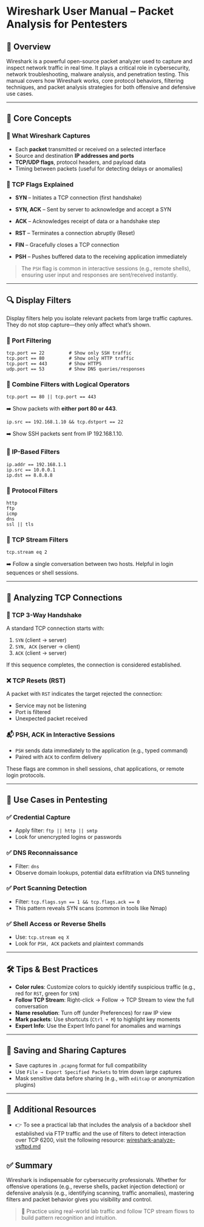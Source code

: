 # Wireshark User Manual – Packet Analysis for Pentesters

## 📘 Overview

Wireshark is a powerful open-source packet analyzer used to capture and inspect network traffic in real time. It plays a critical role in cybersecurity, network troubleshooting, malware analysis, and penetration testing. This manual covers how Wireshark works, core protocol behaviors, filtering techniques, and packet analysis strategies for both offensive and defensive use cases.

---

## 🧠 Core Concepts

### 🔹 What Wireshark Captures

- Each **packet** transmitted or received on a selected interface
- Source and destination **IP addresses and ports**
- **TCP/UDP flags**, protocol headers, and payload data
- Timing between packets (useful for detecting delays or anomalies)

### 🔹 TCP Flags Explained

- **SYN** – Initiates a TCP connection (first handshake)
- **SYN, ACK** – Sent by server to acknowledge and accept a SYN
- **ACK** – Acknowledges receipt of data or a handshake step


- **RST** – Terminates a connection abruptly (Reset)
- **FIN** – Gracefully closes a TCP connection
- **PSH** – Pushes buffered data to the receiving application immediately

> The `PSH` flag is common in interactive sessions (e.g., remote shells), ensuring user input and responses are sent/received instantly.

---

## 🔍 Display Filters

Display filters help you isolate relevant packets from large traffic captures. They do not stop capture—they only affect what’s shown.

### 🔸 Port Filtering

```wireshark
tcp.port == 22         # Show only SSH traffic
tcp.port == 80         # Show only HTTP traffic
tcp.port == 443        # Show HTTPS
udp.port == 53         # Show DNS queries/responses
```

### 🔸 Combine Filters with Logical Operators

```wireshark
tcp.port == 80 || tcp.port == 443
```

➡️ Show packets with **either port 80 or 443**.

```wireshark
ip.src == 192.168.1.10 && tcp.dstport == 22
```

➡️ Show SSH packets sent from IP 192.168.1.10.

### 🔸 IP-Based Filters

```wireshark
ip.addr == 192.168.1.1
ip.src == 10.0.0.1
ip.dst == 8.8.8.8
```

### 🔸 Protocol Filters

```wireshark
http
ftp
icmp
dns
ssl || tls
```

### 🔸 TCP Stream Filters

```wireshark
tcp.stream eq 2
```

➡️ Follow a single conversation between two hosts. Helpful in login sequences or shell sessions.

---

## 📡 Analyzing TCP Connections

### 🔁 TCP 3-Way Handshake

A standard TCP connection starts with:

1. `SYN` (client → server)
2. `SYN, ACK` (server → client)
3. `ACK` (client → server)

If this sequence completes, the connection is considered established.

### ❌ TCP Resets (RST)

A packet with `RST` indicates the target rejected the connection:

- Service may not be listening
- Port is filtered
- Unexpected packet received

### 📬 PSH, ACK in Interactive Sessions

- `PSH` sends data immediately to the application (e.g., typed command)
- Paired with `ACK` to confirm delivery

These flags are common in shell sessions, chat applications, or remote login protocols.

---

## 🎯 Use Cases in Pentesting

### ✅ Credential Capture

- Apply filter: `ftp || http || smtp`
- Look for unencrypted logins or passwords

### ✅ DNS Reconnaissance

- Filter: `dns`
- Observe domain lookups, potential data exfiltration via DNS tunneling

### ✅ Port Scanning Detection

- Filter: `tcp.flags.syn == 1 && tcp.flags.ack == 0`
- This pattern reveals SYN scans (common in tools like Nmap)

### ✅ Shell Access or Reverse Shells

- Use: `tcp.stream eq X`
- Look for `PSH, ACK` packets and plaintext commands

---

## 🛠 Tips & Best Practices

- **Color rules**: Customize colors to quickly identify suspicious traffic (e.g., red for `RST`, green for `SYN`)
- **Follow TCP Stream**: Right-click → Follow → TCP Stream to view the full conversation
- **Name resolution**: Turn off (under Preferences) for raw IP view
- **Mark packets**: Use shortcuts (`Ctrl + M`) to highlight key moments
- **Expert Info**: Use the Expert Info panel for anomalies and warnings

---

## 💾 Saving and Sharing Captures

- Save captures in `.pcapng` format for full compatibility
- Use `File → Export Specified Packets` to trim down large captures
- Mask sensitive data before sharing (e.g., with `editcap` or anonymization plugins)

---

## 🔗 Additional Resources

- 👉 To see a practical lab that includes the analysis of a backdoor shell established via FTP traffic and the use of filters to detect interaction over TCP 6200, visit the following resource: [wireshark-analyze-vsftpd.md](https://github.com/lorenzococcia/pentest-labs/blob/tools/wireshark/wireshark-analyze-vsftpd.md)

## ✅ Summary

Wireshark is indispensable for cybersecurity professionals. Whether for offensive operations (e.g., reverse shells, packet injection detection) or defensive analysis (e.g., identifying scanning, traffic anomalies), mastering filters and packet behavior gives you visibility and control.

> 📌 Practice using real-world lab traffic and follow TCP stream flows to build pattern recognition and intuition.

